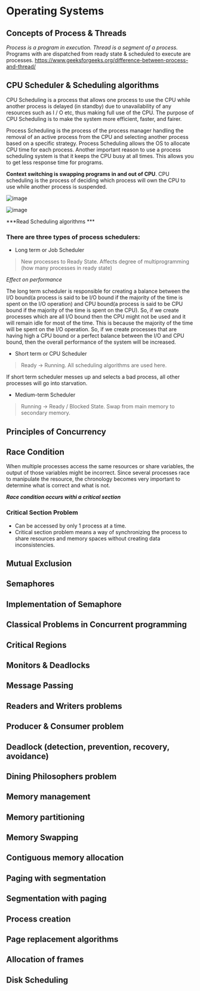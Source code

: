 # Operating Systems

## Concepts of Process & Threads
*Process is a program in execution. Thread is a segment of a process.* Programs with are dispatched from ready state & scheduled to execute are processes. 
https://www.geeksforgeeks.org/difference-between-process-and-thread/

## CPU Scheduler & Scheduling algorithms
CPU Scheduling is a process that allows one process to use the CPU while another process is delayed (in standby) due to unavailability of any resources such as I / O etc, thus making full use of the CPU. The purpose of CPU Scheduling is to make the system more efficient, faster, and fairer.

Process Scheduling is the process of the process manager handling the removal of an active process from the CPU and selecting another process based on a specific strategy. Process Scheduling allows the OS to allocate CPU time for each process. Another important reason to use a process scheduling system is that it keeps the CPU busy at all times. This allows you to get less response time for programs. 

**Context switching is swapping programs in and out of CPU**. CPU scheduling is the process of deciding which process will own the CPU to use while another process is suspended.

![image](https://user-images.githubusercontent.com/107466664/180600620-8375db2f-8d59-4a46-9899-b464475e6867.png)


![image](https://user-images.githubusercontent.com/107466664/180600705-66da7a8a-13f1-4f74-bfb6-e0b531773bfd.png)

***Read Scheduling algorithms *** 



### There are three types of process schedulers:

- Long term or Job Scheduler
> New processes to Ready State. Affects degree of multiprogramming (how many processes in ready state)

*Effect on performance*

The long term scheduler is responsible for creating a balance between the I/O bound(a process is said to be I/O bound if the majority of the time is spent on the I/O operation) and CPU bound(a process is said to be CPU bound if the majority of the time is spent on the CPU). So, if we create processes which are all I/O bound then the CPU might not be used and it will remain idle for most of the time. This is because the majority of the time will be spent on the I/O operation.
So, if we create processes that are having high a CPU bound or a perfect balance between the I/O and CPU bound, then the overall performance of the system will be increased.


- Short term or CPU Scheduler 
> Ready -> Running. All scheduling algorithms are used here. 

If short term scheduler messes up and selects a bad process, all other processes will go into starvation. 


- Medium-term Scheduler
> Running -> Ready / Blocked State. 
Swap from main memory to secondary memory. 

## Principles of Concurrency 
## Race Condition 
When multiple processes access the same resources or share variables, the output of those variables might be incorrect. Since several processes race to manipulate the 
resource, the chronology becomes very important to determine what is correct and what is not. 

***Race condition occurs withi a critical section***

### Critical Section Problem 
- Can be accessed by only 1 process at a time. 
- Critical section problem means a way of synchronizing the process to share resources and memory spaces without creating data inconsistencies. 

## Mutual Exclusion 
## Semaphores
## Implementation of Semaphore 
## Classical Problems in Concurrent programming 
## Critical Regions 
## Monitors & Deadlocks 
## Message Passing 
## Readers and Writers problems
## Producer & Consumer problem 
## Deadlock (detection, prevention, recovery, avoidance)
## Dining Philosophers problem 
## Memory management  
## Memory partitioning 
## Memory Swapping 
## Contiguous memory allocation
## Paging with segmentation
## Segmentation with paging 
## Process creation 
## Page replacement algorithms 
## Allocation of frames
## Disk Scheduling 

